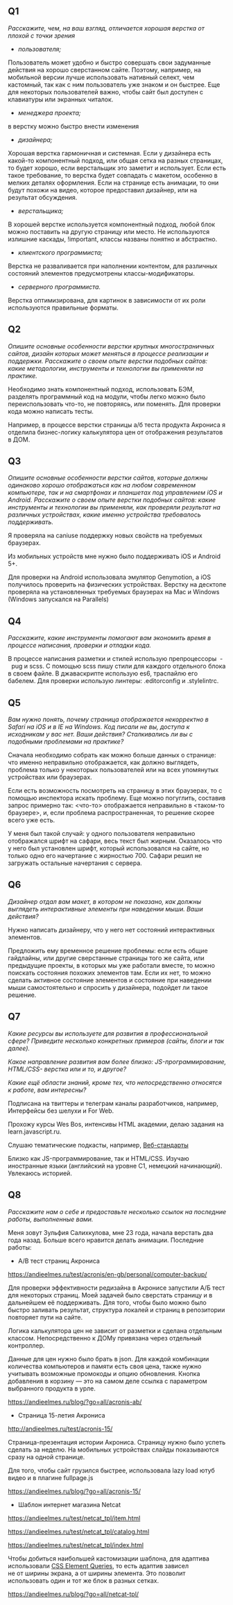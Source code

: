 ## Q1

_Расскажите, чем, на ваш взгляд, отличается хорошая верстка от плохой с точки зрения_

- _пользователя;_

Пользователь может удобно и быстро совершать свои задуманные действия на хорошо сверстанном сайте. Поэтому, например, на мобильной версии лучше использовать нативный селект, чем кастомный, так как с ним пользователь уже знаком и он быстрее. Еще для некоторых пользователей важно, чтобы сайт был доступен с клавиатуры или экранных читалок.

- _менеджера проекта;_

в верстку можно быстро внести изменения

- _дизайнера;_

Хорошая верстка гармоничная и системная. Если у дизайнера есть какой-то компонентный подход, или общая сетка на разных страницах, то будет хорошо, если верстальщик это заметит и использует. Если есть такое требование, то верстка будет совпадать с макетом, особенно в мелких деталях оформления. Если на странице есть анимации, то они будут похожи на видео, которое предоставил дизайнер, или на результат обсуждения. 

- _верстальщика;_

В хорошей верстке используется компонентный подход, любой блок можно поставить на другую страницу или место. Не используются излишние каскады, !important, классы названы понятно и абстрактно.

- _клиентского программиста;_

Верстка не разваливается при наполнении контентом, для различных состояний элементов предусмотрены классы-модификаторы.

- _серверного программиста._

Верстка оптимизирована, для картинок в зависимости от их роли используются правильные форматы. 

## Q2

_Опишите основные особенности верстки крупных многостраничных сайтов, дизайн которых может меняться в процессе реализации и поддержки. Расскажите о своем опыте верстки подобных сайтов: какие методологии, инструменты и технологии вы применяли на практике._

Необходимо знать компонентный подход, использовать БЭМ, разделять программный код на модули, чтобы легко можно было переиспользовать что-то, не повторяясь, или поменять. Для проверки кода можно написать тесты.

Например, в процессе верстки страницы а/б теста продукта Акрониса я отделила бизнес-логику калькулятора цен от отображения результатов в ДОМ. 

## Q3

_Опишите основные особенности верстки сайтов, которые должны одинаково хорошо отображаться как на любом современном компьютере, так и на смартфонах и планшетах под управлением iOS и Android. Расскажите о своем опыте верстки подобных сайтов: какие инструменты и технологии вы применяли, как проверяли результат на различных устройствах, какие именно устройства требовалось поддерживать._

Я проверяла на caniuse поддержку новых свойств на требуемых браузерах. 

Из мобильных устройств мне нужно было поддерживать iOS и Android 5+.

Для проверки на Android использовала эмулятор Genymotion, а iOS получилось проверить на физических устройствах. Верстку на десктопе проверяла на установленных требуемых браузерах на Mac и Windows (Windows запускался на Parallels)

## Q4

_Расскажите, какие инструменты помогают вам экономить время в процессе написания, проверки и отладки кода._

В процессе написания разметки и стилей использую препроцессоры  -  pug и scss. С помощью scss пишу стили для каждого отдельного блока в своем файле. В джаваскрипте использую es6, траспайлю его бабелем. Для проверки использую линтеры: .editorconfig и .stylelintrc. 

## Q5

_Вам нужно понять, почему страница отображается некорректно в Safari на iOS и в IE на Windows. Код писали не вы, доступа к исходникам у вас нет. Ваши действия? Сталкивались ли вы с подобными проблемами на практике?_

Сначала необходимо собрать как можно больше данных о странице: что именно неправильно отображается, как должно выглядеть, проблема только у некоторых пользователей или на всех упомянутых устройствах или браузерах.

Если есть возможность посмотреть на страницу в этих браузерах, то с помощью инспектора искать проблему. Еще можно погуглить, составив запрос примерно так: <что-то> отображается неправильно в <таком-то браузере>, и, если проблема распространенная, то решение скорее всего уже есть.

У меня был такой случай: у одного пользователя неправильно отображался шрифт на сафари, весь текст был жирным. Оказалось что у него был установлен шрифт, который использовался на сайте, но только одно его начертание с жирностью 700. Сафари решил не загружать остальные начертания с сервера.

## Q6

_Дизайнер отдал вам макет, в котором не показано, как должны выглядеть интерактивные элементы при наведении мыши. Ваши действия?_

Нужно написать дизайнеру, что у него нет состояний интерактивных элементов. 

Предложить ему временное решение проблемы: если есть общие гайдлайны, или другие сверстанные страницы того же сайта, или предыдущие проекты, в которых мы уже работали вместе, то можно поискать состояния похожих элементов там. Если их нет, то можно сделать активное состояние элементов и состояние при наведении мыши самостоятельно и спросить у дизайнера, подойдет ли такое решение.

## Q7

_Какие ресурсы вы используете для развития в профессиональной сфере? Приведите несколько конкретных примеров (сайты, блоги и так далее)._

_Какое направление развития вам более близко: JS-программирование, HTML/CSS- верстка или и то, и другое?_

_Какие ещё области знаний, кроме тех, что непосредственно относятся к работе, вам интересны?_

Подписана на твиттеры и телеграм каналы разработчиков, например, Интерфейсы без шелухи и For Web.

Прохожу курсы Wes Bos, интенсивы HTML академии, делаю задания на learn.javascript.ru. 

Слушаю тематические подкасты, например, [Веб-стандарты](https://itunes.apple.com/ru/podcast/веб-стандарты/id1080500016?mt=2)

Близко как JS-программирование, так и HTML/CSS.
Изучаю иностранные языки (английский на уровне C1, немецкий начинающий). Увлекаюсь историей.

## Q8

_Расскажите нам о себе и предоставьте несколько ссылок на последние работы, выполненные вами._

Меня зовут Зульфия Салихкулова, мне 23 года, начала верстать два года назад. Больше всего нравится делать анимации.
Последние работы:

- A/B тест страниц Акрониса

https://andieelmes.ru/test/acronis/en-gb/personal/computer-backup/

Для проверки эффективности редизайна в Акронисе запустили А/Б тест для некоторых страниц. Моей задачей было сверстать страницу и в дальнейшем её поддерживать. Для того, чтобы было можно было быстро заливать результат, структура локалей и страниц в репозитории повторяет пути на сайте.

Логика калькулятора цен не зависит от разметки и сделана отдельным классом. Непосредственно к ДОМу привязана через отдельный контроллер.

Данные для цен нужно было брать в json. Для каждой комбинации количества компьютеров и памяти есть своя цена, также нужно учитывать возможные промокоды и опцию обновления. Кнопка добавления в корзину — это на самом деле ссылка с параметром выбранного продукта в урле.

https://andieelmes.ru/blog/?go=all/acronis-ab/

- Страница 15-летия Акрониса

http://andieelmes.ru/test/acronis-15/

Страница-презентация истории Акрониса. Страницу нужно было успеть сделать за неделю. На мобильных устройствах слайды показываются сразу на одной странице.

Для того, чтобы сайт грузился быстрее, использовала lazy load ютуб видео и в плагине fullpage.js 

https://andieelmes.ru/blog/?go=all/acronis-15/

- Шаблон интернет магазина Netcat

https://andieelmes.ru/test/netcat_tpl/item.html

https://andieelmes.ru/test/netcat_tpl/catalog.html

https://andieelmes.ru/test/netcat_tpl/index.html

Чтобы добиться наибольшей кастомизации шаблона, для адаптива использовали [CSS Element Queries](https://github.com/marcj/css-element-queries), то есть адаптив зависел не от ширины экрана, а от ширины элемента. Это позволит использовать один и тот же блок в разных сетках.

https://andieelmes.ru/blog/?go=all/netcat-tpl/

